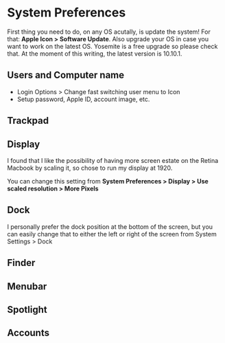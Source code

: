 # System Preferences

First thing you need to do, on any OS acutally, is update the system! For that: **Apple Icon > Software Update**. Also upgrade your OS in case you want to work on the latest OS. Yosemite is a free upgrade so please check that. At the moment of this writing, the latest version is 10.10.1.

## Users and Computer name

* Login Options > Change fast switching user menu to Icon
* Setup password, Apple ID, account image, etc.

## Trackpad


## Display

I found that I like the possibility of having more screen estate on the Retina Macbook by scaling it, so chose to run my display at 1920. 

You can change this setting from **System Preferences > Display > Use scaled resolution > More Pixels**

## Dock

I personally prefer the dock position at the bottom of the screen, but you can easily change that to either the left or right of the screen from System Settings > Dock

## Finder

## Menubar

## Spotlight

## Accounts